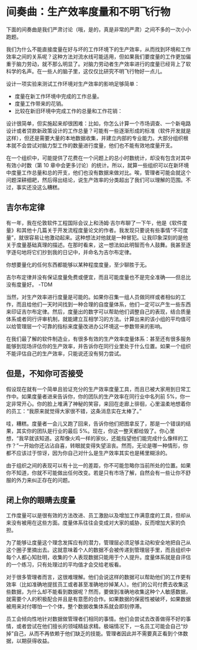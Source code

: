 # 间奏曲：生产效率度量和不明飞行物

下面的间奏曲是我们严肃讨论（哦，是的，真是非常的严肃）之间不多的一次小小跑题。

我们为什么不能直接度量在好与坏的工作环境下的生产效率，从而找到环境和工作效率之间的关系呢？这种方法对流水线可能适用，但如果我们要度量的工作更加偏重于脑力劳动，就不那么明显了。对脑力劳动者生产效率进行的度量已经背上了软科学的名声。在一些人的脑子里，这仅仅比研究不明飞行物好一点儿。

设计一项实验来测试工作环境对生产效率的影响足够简单：

- 度量在新工作环境中完成的工作总量。
- 度量工作带来的花销。
- 比较在新旧环境中完成工作的总量和工作花销：

设计很简单，但实施起来却很困难：比如，你怎么计算一个市场调查、一个新电路设计或者贷款新政策设计的工作总量？可能有一些逐渐形成的标准（软件开发就是这样），但还是需要大量的本地数据收集，并建立内部的专业能力。大部分组织根本就不会尝试对脑力型工作的数量进行度量，他们也不能有效地度量开支。

在一个组织中，可能提供了花费在一个问题上的总小时数统计，却没有包含对其中有效小时数（第 10 章中会更多讨论）的统计。所以，就算一些组织可以在新环境中度量工作总量和总的开支，他们也没有数据来做对比。唉，管理者可能会就这个问题深耕细耙，然后得出结论，说生产效率的分类超出了我们可以理解的范围。不过，事实还没这么糟糕。

## 吉尔布定律

有一年，我在伦敦软件工程国际会议上和汤姆·吉尔布聊了一下午，他是《软件度量》和其他十几篇关于开发流程度量论文的作者。我发现只要说有些事情“不可度量”，就很容易让他激动起来。这种想法对他就是一种冒犯。让我印象深刻的是他关于度量基础真理的描述。在那时看来，这一想法如此明智而令人鼓舞。我甚至逐字逐句地将它们抄到我的日记中，并命名为吉尔布定律。

你想要量化的任何东西都能够以某种程度度量，至少聊胜于无。

吉尔布定律并没有保证度量免费或便宜，而且可能度量也不是完全准确——但总比没有度量好。
-TDM

当然，对生产效率进行度量是可能的。如果你召集一组人员做同样或者相似的工作，而且给他们一天时间找到一种合理的自度量体系，他们一定可以产生一些东西来印证吉尔布定律。然后，度量出的数字可以帮助他们调整自己的表现，结合质量体系或者同行评审机制，就能建立互相学习的方法。计算出来的该小组的平均值可以给管理层一个可靠的指标来度量改进办公环境这一参数带来的影响。

在我们最了解的软件制造业，有很多有效的生产效率度量体系：甚至还有很多服务能够到现场评估你的生产效率，并告诉你在同行业里处于什么位置。如果一个组织不能评估自己的生产效率，只能说还没有努力尝试。

## 但是，不知你可否接受

假设现在就有一个简单且验证充分的生产效率度量工具，而且已被大家用到日常工作中。如果度量者进来告诉你，你的团队的生产效率在同行业中名列前 5%，你一定非常开心。你的脸上堆满了神秘的笑容，来回在走廊上徘徊，心里温柔地想着你的员工：“我原来就觉得大家很不错，这条消息实在太棒了。”

哇，糟糕。度量者一会儿又跑了回来，告诉你他们把图拿反了，那是一个错误的结果，其实你的团队是行业的最后 5%。现在，你这一整天都给毁了。你心里想，“我早就该知道。这帮像火鸡一样的家伙，还能指望他们能完成什么像样的工作？”一开始你还沾沾自喜，转眼就变得失望沮丧。然而，无论是哪一种情形，你都不应该过于惊讶，因为你自己对什么是生产效率其实也是稀里糊涂的。

由于组织之间的表现可以有十比一的差距，你不可能忽略你当前所处的位置。如果你不知道，你就不可能做出任何改变。若是只有市场了解，自然会有一些让你不舒服的外力来纠正存在的问题。

## 闭上你的眼睛去度量

工作度量可以是很有效的方法改进、员工激励以及增加工作满意度的工具，但却从来没有被用在这些方面。度量体系往往会变成对大家的威胁，反而增加大家的负担。

为了能够让度量这个理念发挥应有的潜力，管理层必须足够主动和安全地把自己从这个圈子里摘出去。这就意味着个人的数据不会被传递到管理层手里，而且组织中每个人都心知肚明，收集的个人表现数据只能用于个人提升。度量体系就是自评估的一个练习，只有处理过的平均值才会交给老板看。

对于很多管理者而言，这很难理解。他们会说这样的数据可以帮助他们的工作更有效率（比如准确地提拔员工或者甚至准确地炒掉某人）。他们的公司付费去收集这些数据，为什么却不能看到数据呢？然而，要做到准确地收集这种个人敏感数据，就需要个人的积极配合并且是有意愿的合作。如果数据的保密性被破坏，如果数据被用来对付哪怕一个个体，整个数据收集体系就会即刻停滞。

员工会倾向性地针对数据做管理者们相同的事情。他们会尝试去改善做得不好的事情，或者尝试在他们擅长的领域精益求精。极端情况下，一名员工可能会自己“炒掉”自己，从而不再依赖于他们缺乏的技能。管理者因此并不需要真正看到个体数据，以期获得收益。

